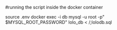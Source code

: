 #running the script inside the docker container

source .env
docker exec -i db mysql -u root -p" $MYSQL_ROOT_PASSWORD" lolo_db < /;lolodb.sql